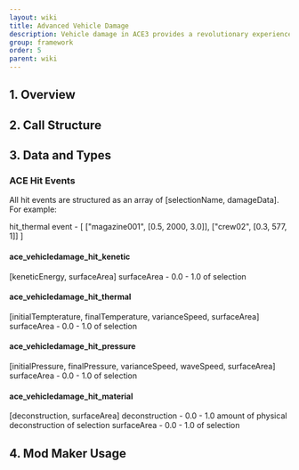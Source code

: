 ```yaml
---
layout: wiki
title: Advanced Vehicle Damage
description: Vehicle damage in ACE3 provides a revolutionary experience and functionality providing direct model access from SQF for addon makers to customize their damage models to extreme detail.
group: framework
order: 5
parent: wiki
---
```


## 1. Overview


## 2. Call Structure



## 3. Data and Types

### ACE Hit Events

All hit events are structured as an array of [selectionName, damageData]. For example:

hit_thermal event - [ ["magazine001", [0.5, 2000, 3.0]], ["crew02", [0.3, 577, 1]] ]

#### ace_vehicledamage_hit_kenetic
[keneticEnergy, surfaceArea] 
surfaceArea - 0.0 - 1.0 of selection

#### ace_vehicledamage_hit_thermal
[initialTempterature, finalTemperature, varianceSpeed, surfaceArea] 
surfaceArea - 0.0 - 1.0 of selection

#### ace_vehicledamage_hit_pressure
[initialPressure, finalPressure, varianceSpeed, waveSpeed, surfaceArea] 
surfaceArea - 0.0 - 1.0 of selection

#### ace_vehicledamage_hit_material
[deconstruction, surfaceArea] 
deconstruction - 0.0 - 1.0 amount of physical deconstruction of selection
surfaceArea - 0.0 - 1.0 of selection


## 4. Mod Maker Usage


